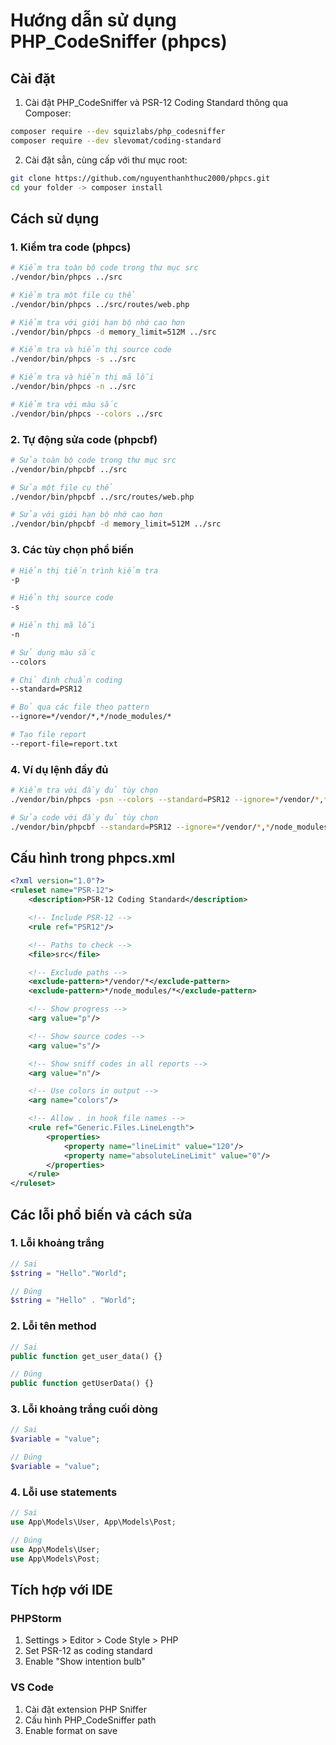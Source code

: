 # Hướng dẫn sử dụng PHP_CodeSniffer (phpcs)

## Cài đặt
1. Cài đặt PHP_CodeSniffer và PSR-12 Coding Standard thông qua Composer:
```bash
composer require --dev squizlabs/php_codesniffer
composer require --dev slevomat/coding-standard
```
2. Cài đặt sẳn, cùng cấp với thư mục root:
```bash
git clone https://github.com/nguyenthanhthuc2000/phpcs.git
cd your folder -> composer install
```

## Cách sử dụng

### 1. Kiểm tra code (phpcs)
```bash
# Kiểm tra toàn bộ code trong thư mục src
./vendor/bin/phpcs ../src

# Kiểm tra một file cụ thể
./vendor/bin/phpcs ../src/routes/web.php

# Kiểm tra với giới hạn bộ nhớ cao hơn
./vendor/bin/phpcs -d memory_limit=512M ../src

# Kiểm tra và hiển thị source code
./vendor/bin/phpcs -s ../src

# Kiểm tra và hiển thị mã lỗi
./vendor/bin/phpcs -n ../src

# Kiểm tra với màu sắc
./vendor/bin/phpcs --colors ../src
```

### 2. Tự động sửa code (phpcbf)
```bash
# Sửa toàn bộ code trong thư mục src
./vendor/bin/phpcbf ../src

# Sửa một file cụ thể
./vendor/bin/phpcbf ../src/routes/web.php

# Sửa với giới hạn bộ nhớ cao hơn
./vendor/bin/phpcbf -d memory_limit=512M ../src
```

### 3. Các tùy chọn phổ biến
```bash
# Hiển thị tiến trình kiểm tra
-p

# Hiển thị source code
-s

# Hiển thị mã lỗi
-n

# Sử dụng màu sắc
--colors

# Chỉ định chuẩn coding
--standard=PSR12

# Bỏ qua các file theo pattern
--ignore=*/vendor/*,*/node_modules/*

# Tạo file report
--report-file=report.txt
```

### 4. Ví dụ lệnh đầy đủ
```bash
# Kiểm tra với đầy đủ tùy chọn
./vendor/bin/phpcs -psn --colors --standard=PSR12 --ignore=*/vendor/*,*/node_modules/* src

# Sửa code với đầy đủ tùy chọn
./vendor/bin/phpcbf --standard=PSR12 --ignore=*/vendor/*,*/node_modules/* src
```

## Cấu hình trong phpcs.xml
```xml
<?xml version="1.0"?>
<ruleset name="PSR-12">
    <description>PSR-12 Coding Standard</description>

    <!-- Include PSR-12 -->
    <rule ref="PSR12"/>

    <!-- Paths to check -->
    <file>src</file>

    <!-- Exclude paths -->
    <exclude-pattern>*/vendor/*</exclude-pattern>
    <exclude-pattern>*/node_modules/*</exclude-pattern>

    <!-- Show progress -->
    <arg value="p"/>

    <!-- Show source codes -->
    <arg value="s"/>

    <!-- Show sniff codes in all reports -->
    <arg value="n"/>

    <!-- Use colors in output -->
    <arg name="colors"/>

    <!-- Allow . in hook file names -->
    <rule ref="Generic.Files.LineLength">
        <properties>
            <property name="lineLimit" value="120"/>
            <property name="absoluteLineLimit" value="0"/>
        </properties>
    </rule>
</ruleset>
```

## Các lỗi phổ biến và cách sửa

### 1. Lỗi khoảng trắng
```php
// Sai
$string = "Hello"."World";

// Đúng
$string = "Hello" . "World";
```

### 2. Lỗi tên method
```php
// Sai
public function get_user_data() {}

// Đúng
public function getUserData() {}
```

### 3. Lỗi khoảng trắng cuối dòng
```php
// Sai
$variable = "value";    

// Đúng
$variable = "value";
```

### 4. Lỗi use statements
```php
// Sai
use App\Models\User, App\Models\Post;

// Đúng
use App\Models\User;
use App\Models\Post;
```

## Tích hợp với IDE

### PHPStorm
1. Settings > Editor > Code Style > PHP
2. Set PSR-12 as coding standard
3. Enable "Show intention bulb"

### VS Code
1. Cài đặt extension PHP Sniffer
2. Cấu hình PHP_CodeSniffer path
3. Enable format on save 

